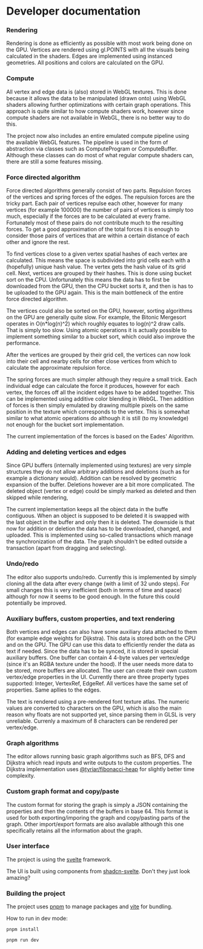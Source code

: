 # Developer documentation

### Rendering

Rendering is done as efficiently as possible with most work being done on the GPU. Vertices are rendered using gl.POINTS with all the visuals being calculated in the shaders. Edges are implemented using instanced geometries. All positions and colors are calculated on the GPU.

### Compute

All vertex and edge data is (also) stored in WebGL textures. This is done because it allows the data to be manipulated (drawn onto) using WebGL shaders allowing further optimizations with certain graph operations. This approach is quite similar to how compute shaders work, however since compute shaders are not available in WebGL, there is no better way to do this.

The project now also includes an entire emulated compute pipeline using the available WebGL features. The pipeline is used in the form of abstraction via classes such as ComputeProgram or ComputeBuffer. Although these classes can do most of what regular compute shaders can, there are still a some features missing.

### Force directed algorithm

Force directed algorithms generally consist of two parts. Repulsion forces of the vertices and spring forces of the edges. The repulsion forces are the tricky part. Each pair of vertices repulse each other, however for many vertices (for example 100000) the number of pairs of vertices is simply too much, especially if the forces are to be calculated at every frame. Fortunately most of these pairs do not contribute much to the resulting forces. To get a good approximation of the total forces it is enough to consider those pairs of vertices that are within a certain distance of each other and ignore the rest.

To find vertices close to a given vertex spatial hashes of each vertex are calculated. This means the space is subdivided into grid cells each with a (hopefully) unique hash value. The vertex gets the hash value of its grid cell. Next, vertices are grouped by their hashes. This is done using bucket sort on the CPU. Unfortunately this means the data has to first be downloaded from the GPU, then the CPU bucket sorts it, and then is has to be uploaded to the GPU again. This is the main bottleneck of the entire force directed algorithm.

The vertices could also be sorted on the GPU, however, sorting algorithms on the GPU are generally quite slow. For example, the Bitonic Mergesort operates in O(n\*log(n)^2) which roughly equates to log(n)^2 draw calls. That is simply too slow. Using atomic operations it is actually possible to implement something similar to a bucket sort, which could also improve the performance. 

After the vertices are grouped by their grid cell, the vertices can now look into their cell and nearby cells for other close vertices from which to calculate the approximate repulsion force.

The spring forces are much simpler although they require a small trick. Each individual edge can calculate the force it produces, however for each vertex, the forces off all the incident edges have to be added together. This can be implemented using additive color blending in WebGL. Then addition of forces is then simply emulated by drawing multiple pixels on the same position in the texture which corresponds to the vertex. This is somewhat similar to what atomic operations do although it is still (to my knowledge) not enough for the bucket sort implementation.

The current implementation of the forces is based on the Eades' Algorithm.

### Adding and deleting vertices and edges

Since GPU buffers (internally implemented using textures) are very simple structures they do not allow arbitrary additions and deletions (such as for example a dictionary would). Addition can be resolved by geometric expansion of the buffer. Deletions however are a bit more complicated. The deleted object (vertex or edge) could be simply marked as deleted and then skipped while rendering, 

The current implementation keeps all the object data in the buffe contiguous. When an object is supposed to be deleted it is swapped with the last object in the buffer and only then it is deleted. The downside is that now for addition or deletion the data has to be downloaded, changed, and uploaded. This is implemented using so-called transactions which manage the synchronization of the data. The graph shouldn't be edited outside a transaction (apart from dragging and selecting).

### Undo/redo

The editor also supports undo/redo. Currently this is implemented by simply cloning all the data after every change (with a limit of 32 undo steps). For small changes this is very inefficient (both in terms of time and space) although for now it seems to be good enough. In the future this could potentially be improved.

### Auxiliary buffers, custom properties, and text rendering

Both vertices and edges can also have some auxiliary data attached to them (for example edge weights for Dijkstra). This data is stored both on the CPU and on the GPU. The GPU can use this data to efficiently render the data as text if needed. Since the data has to be synced, it is stored in special auxiliary buffers. One buffer can contain 4 4-byte values per vertex/edge (since it's an RGBA texture under the hood). If the user needs more data to be stored, more buffers are allocated. The user can create their own custom vertex/edge properties in the UI. Currently there are three property types supported: Integer, VertexRef, EdgeRef. All vertices have the same set of properties. Same apllies to the edges.

The text is rendered using a pre-rendered font texture atlas. The numeric values are converted to characters on the GPU, which is also the main reason why floats are not supported yet, since parsing them in GLSL is very unreliable. Currenly a maximum of 8 characters can be rendered per vertex/edge.

### Graph algorithms

The editor allows running basic graph algorithms such as BFS, DFS and Dijkstra which read inputs and write outputs to the custom properties. The Dijkstra implementation uses [@tyriar/fibonacci-heap](https://www.npmjs.com/package/@tyriar/fibonacci-heap) for slightly better time complexity.


### Custom graph format and copy/paste

The custom format for storing the graph is simply a JSON containing the properties and then the contents of the buffers in base 64. This format is used for both exporting/imporing the graph and  copy/pasting parts of the graph. Other import/export formats are also available although this one specifically retains all the information about the graph.

### User interface

The project is using the [svelte](https://svelte.dev/) framework.

The UI is built using components from [shadcn-svelte](https://next.shadcn-svelte.com/). Don't they just look amazing?

### Building the project

The project uses [pnpm](https://pnpm.io/) to manage packages and [vite](https://vite.dev/) for bundling.

How to run in dev mode:

`pnpm install`

`pnpm run dev`